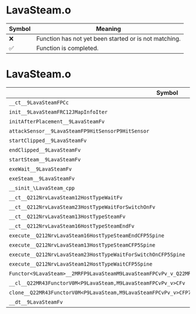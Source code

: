 # LavaSteam.o
| Symbol | Meaning 
| ------------- | ------------- 
| :x: | Function has not yet been started or is not matching. 
| :white_check_mark: | Function is completed. 


# LavaSteam.o
| Symbol | Decompiled? |
| ------------- | ------------- |
| `__ct__9LavaSteamFPCc` | :x: |
| `init__9LavaSteamFRC12JMapInfoIter` | :x: |
| `initAfterPlacement__9LavaSteamFv` | :x: |
| `attackSensor__9LavaSteamFP9HitSensorP9HitSensor` | :x: |
| `startClipped__9LavaSteamFv` | :x: |
| `endClipped__9LavaSteamFv` | :x: |
| `startSteam__9LavaSteamFv` | :x: |
| `exeWait__9LavaSteamFv` | :x: |
| `exeSteam__9LavaSteamFv` | :x: |
| `__sinit_\LavaSteam_cpp` | :x: |
| `__ct__Q212NrvLavaSteam12HostTypeWaitFv` | :x: |
| `__ct__Q212NrvLavaSteam23HostTypeWaitForSwitchOnFv` | :x: |
| `__ct__Q212NrvLavaSteam13HostTypeSteamFv` | :x: |
| `__ct__Q212NrvLavaSteam16HostTypeSteamEndFv` | :x: |
| `execute__Q212NrvLavaSteam16HostTypeSteamEndCFP5Spine` | :x: |
| `execute__Q212NrvLavaSteam13HostTypeSteamCFP5Spine` | :x: |
| `execute__Q212NrvLavaSteam23HostTypeWaitForSwitchOnCFP5Spine` | :x: |
| `execute__Q212NrvLavaSteam12HostTypeWaitCFP5Spine` | :x: |
| `Functor<9LavaSteam>__2MRFP9LavaSteamM9LavaSteamFPCvPv_v_Q22MR43FunctorV0M<P9LavaSteam,M9LavaSteamFPCvPv_v>` | :x: |
| `__cl__Q22MR43FunctorV0M<P9LavaSteam,M9LavaSteamFPCvPv_v>CFv` | :x: |
| `clone__Q22MR43FunctorV0M<P9LavaSteam,M9LavaSteamFPCvPv_v>CFP7JKRHeap` | :x: |
| `__dt__9LavaSteamFv` | :x: |
